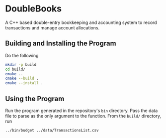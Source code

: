 # DoubleBooks

A C++ based double-entry bookkeeping and accounting system to record transactions and manage account allocations.

## Building and Installing the Program

Do the following

```bash
mkdir -p build
cd build/
cmake ..
cmake --build .
cmake --install .
```

## Using the Program

Run the program generated in the repository's `bin` directory. Pass the data file to parse as the only argument to the function. From the `build/` directory, run

```bash
../bin/budget ../data/TransactionsList.csv
```